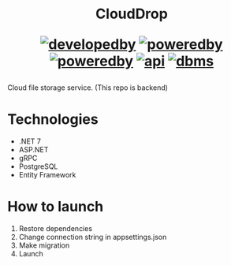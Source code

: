ㅤ<h1 align="center">CloudDrop

[![developedby](https://img.shields.io/badge/Developed%20by-fllcker-orange)](https://github.com/fllcker)
[![poweredby](https://img.shields.io/badge/Platform-.NET%207-blueviolet)](https://dotnet.microsoft.com)
[![poweredby](https://img.shields.io/badge/Platform-ASP.NET-blueviolet)](https://dotnet.microsoft.com/en-us/apps/aspnet)
[![api](https://img.shields.io/badge/API-gRPC-blue)](https://grpc.io/)
[![dbms](https://img.shields.io/badge/DBMS-Postgres-%234476ff)](https://www.postgresql.org/)
</h1>


Cloud file storage service. (This repo is backend)

# Technologies
- .NET 7
- ASP.NET
- gRPC
- PostgreSQL
- Entity Framework

# How to launch
1. Restore dependencies
2. Change connection string in appsettings.json
3. Make migration
4. Launch
